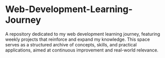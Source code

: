# Web-Development-Learning-Journey
A repository dedicated to my web development learning journey, featuring weekly projects that reinforce and expand my knowledge. This space serves as a structured archive of concepts, skills, and practical applications, aimed at continuous improvement and real-world relevance.
